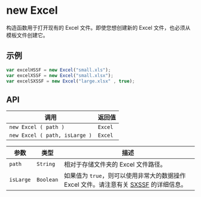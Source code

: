 # new Excel

构造函数用于打开现有的 Excel 文件。即使您想创建新的 Excel 文件，也必须从模板文件创建它。

## 示例

```javascript
var excelHSSF = new Excel("small.xls");
var excelXSSF = new Excel("small.xlsx");
var excelSXSSF = new Excel("large.xlsx" , true);
```

## API

| 调用 | 返回值 |
|---|---|
| `new Excel ( path )` | `Excel` |
| `new Excel ( path, isLarge )` | `Excel` |

| 参数 | 类型 | 描述 |
|---|---|---|
| `path` | `String` | 相对于存储文件夹的 Excel 文件路径。 |
| `isLarge` | `Boolean` | 如果值为 `true`，则可以使用非常大的数据操作 Excel 文件。请注意有关 [SXSSF](http://poi.apache.org/components/spreadsheet/how-to.html#sxssf) 的详细信息。 |